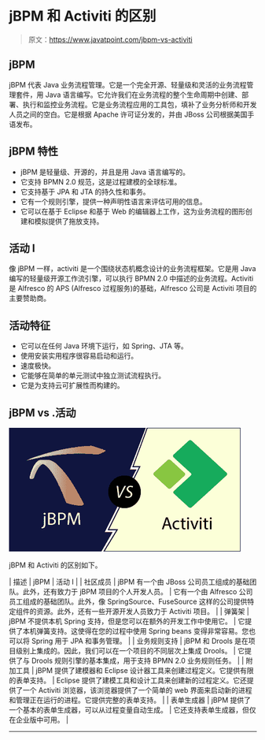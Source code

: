 # jBPM 和 Activiti 的区别

> 原文：<https://www.javatpoint.com/jbpm-vs-activiti>

## jBPM

jBPM 代表 Java 业务流程管理。它是一个完全开源、轻量级和灵活的业务流程管理套件，用 Java 语言编写。它允许我们在业务流程的整个生命周期中创建、部署、执行和监控业务流程。它是业务流程应用的工具包，填补了业务分析师和开发人员之间的空白。它是根据 Apache 许可证分发的，并由 JBoss 公司根据美国手语发布。

## jBPM 特性

*   jBPM 是轻量级、开源的，并且是用 Java 语言编写的。
*   它支持 BPMN 2.0 规范，这是过程建模的全球标准。
*   它支持基于 JPA 和 JTA 的持久性和事务。
*   它有一个规则引擎，提供一种声明性语言来评估可用的信息。
*   它可以在基于 Eclipse 和基于 Web 的编辑器上工作，这为业务流程的图形创建和模拟提供了拖放支持。

## 活动 I

像 jBPM 一样，activiti 是一个围绕状态机概念设计的业务流程框架。它是用 Java 编写的轻量级开源工作流引擎，可以执行 BPMN 2.0 中描述的业务流程。Activiti 是 Alfresco 的 APS (Alfresco 过程服务)的基础，Alfresco 公司是 Activiti 项目的主要赞助商。

## 活动特征

*   它可以在任何 Java 环境下运行，如 Spring、JTA 等。
*   使用安装实用程序很容易启动和运行。
*   速度极快。
*   它能够在简单的单元测试中独立测试流程执行。
*   它是为支持云可扩展性而构建的。

## jBPM vs .活动

![jBPM remote service](img/4a44543ea7171a7d9d75a2c085abcba0.png)

jBPM 和 Activiti 的区别如下。

| 描述 | jBPM | 活动 I |
| 社区成员 | jBPM 有一个由 JBoss 公司员工组成的基础团队。此外，还有致力于 jBPM 项目的个人开发人员。 | 它有一个由 Alfresco 公司员工组成的基础团队。此外，像 SpringSource、FuseSource 这样的公司提供特定组件的资源。此外，还有一些开源开发人员致力于 Activiti 项目。 |
| 弹簧架 | jBPM 不提供本机 Spring 支持，但是您可以在额外的开发工作中使用它。 | 它提供了本机弹簧支持。这使得在您的过程中使用 Spring beans 变得非常容易。您也可以将 Spring 用于 JPA 和事务管理。 |
| 业务规则支持 | jBPM 和 Drools 是在项目级别上集成的。因此，我们可以在一个项目的不同层次上集成 Drools。 | 它提供了与 Drools 规则引擎的基本集成，用于支持 BPMN 2.0 业务规则任务。 |
| 附加工具 | jBPM 提供了建模器和 Eclipse 设计器工具来创建过程定义。它提供有限的表单支持。 | Eclipse 提供了建模工具和设计工具来创建新的过程定义。它还提供了一个 Activiti 浏览器，该浏览器提供了一个简单的 web 界面来启动新的进程和管理正在运行的进程。它提供完整的表单支持。 |
| 表单生成器 | jBPM 提供了一个基本的表单生成器，可以从过程变量自动生成。 | 它还支持表单生成器，但仅在企业版中可用。 |

* * *
